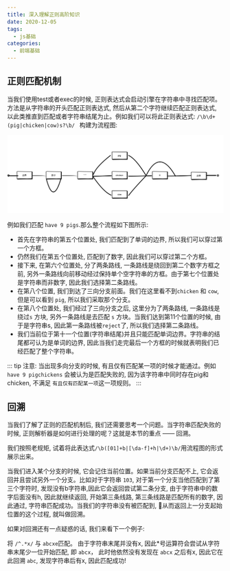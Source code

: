 ```yaml
---
title: 深入理解正则高阶知识
date: 2020-12-05
tags:
  - js基础
categories:
  - 前端基础
---
```


## 正则匹配机制

   当我们使用test或者exec的时候, 正则表达式会启动引擎在字符串中寻找匹配项。方法是从字符串的开头匹配正则表达式, 然后从第二个字符继续匹配正则表达式, 以此类推直到匹配或者字符串结尾为止。例如我们可以将此正则表达式: ``` /\b\d+ (pig|chicken|cow)s?\b/  ``` 构建为流程图:

   ![image](./img/regua-process.png)

   例如我们匹配 ```have 9 pigs```.那么整个流程如下图所示:

   - 首先在字符串的第五个位置处, 我们匹配到了单词的边界, 所以我们可以穿过第一个方框。
   - 仍然我们在第五个位置处, 匹配到了数字, 因此我们可以穿过第二个方框。
   - 接下来, 在第六个位置处, 分了两条路线, 一条路线是绕回到第二个数字方框之前, 另外一条路线向前移动经过保持单个空字符串的方框。由于第七个位置处是字符串而非数字, 因此我们选择第二条路线。
   - 在第八个位置, 我们到达了三向分支前面。我们在这里看不到``` chicken ``` 和 ``` cow ```, 但是可以看到 ```pig```, 所以我们采取那个分支。
   - 在第八个位置处, 我们经过了三向分支之后, 这里分为了两条路线, 一条路线是绕过```s``` 方块, 另外一条路线是去匹配 ``` s ``` 方块。当我们达到第11个位置的时候, 由于是字符串s, 因此第一条路线被```reject```了, 所以我们选择第二条路线。
   - 我们当前位于第十一个位置(字符串结尾)并且只能匹配单词边界。字符串的结尾都可认为是单词的边界, 因此当我们走完最后一个方框的时候就表明我们已经匹配了整个字符串。


  ::: tip
  注意: 当出现多向分支的时候, 有且仅有匹配某一项的时候才能通过。例如  ``` have 9 pigchickens ``` 会被认为是匹配失败的, 因为该字符串中同时存在pig和chicken, 不满足 ``` 有且仅有匹配某一项 ```这一项规则。
  :::

## 回溯

   当我们了解了正则的匹配机制后, 我们还需要思考一个问题。当字符串匹配失败的时候, 正则解析器是如何进行处理的呢？这就是本节的重点 —— 回溯。

   我们按照老规矩, 试着将此表达式``` /\b([01]+b|[\da-f]+h|\d+)\b/ ```用流程图的形式展示出来。

   当我们进入某个分支的时候, 它会记住当前位置。如果当前分支匹配不上, 它会返回并且尝试另外一个分支。比如对于字符串 ``` 103 ```, 对于第一个分支当他匹配到了第三个字符时, 发现没有b字符串,因此它会返回尝试第二条分支, 由于字符串中的数字后面没有h, 因此就继续返回, 开始第三条线路, 第三条线路是匹配所有的数字, 因此通过, 字符串匹配成功。当我们的字符串没有被匹配到, 从而返回上一分支起始位置的这个过程, 就叫做回溯。

   如果对回溯还有一点疑惑的话, 我们来看下一个例子:

   将 ``` /^.*x/ ``` 与 ``` abcxe ```匹配。 由于字符串末尾并没有x, 因此*号运算符会尝试从字符串末尾少一位开始匹配, 即 ``` abcx ```， 此时他依然没有发现在 
   ``` abcx ``` 之后有x, 因此它在此回溯 ``` abc ```, 发现字符串后有x, 因此匹配成功!
